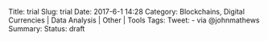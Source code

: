 Title: trial
Slug: trial
Date: 2017-6-1 14:28
Category: Blockchains, Digital Currencies | Data Analysis | Other | Tools
Tags:
Tweet: - via @johnmathews
Summary:
Status: draft
